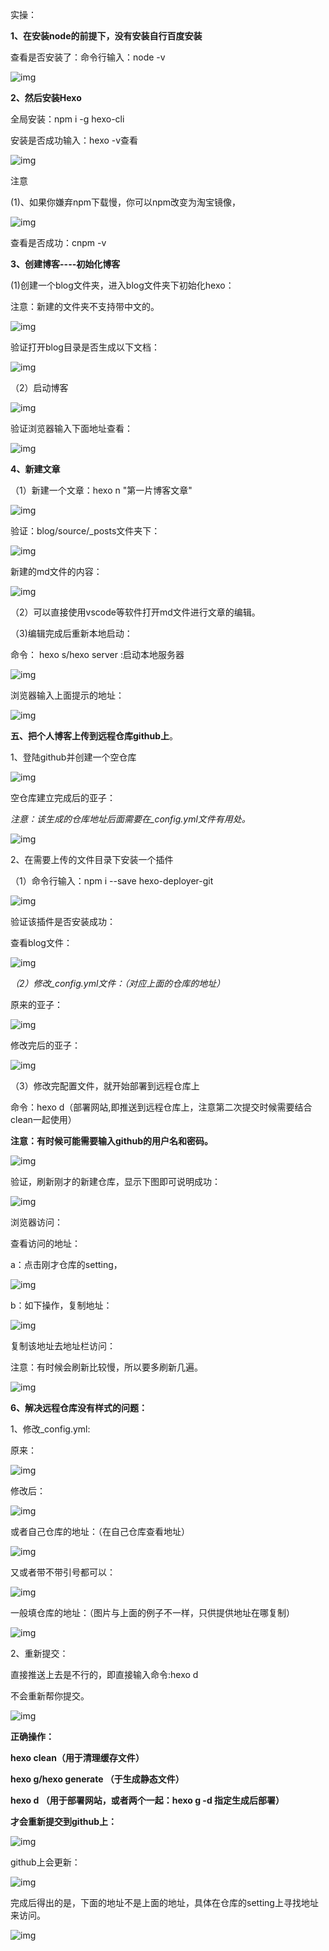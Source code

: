 实操：

**1、在安装node的前提下，没有安装自行百度安装**

查看是否安装了：命令行输入：node -v

![img](D:/%E7%AC%94%E8%AE%B0%E5%B7%A5%E5%85%B7/%E7%AC%94%E8%AE%B0%E6%96%87%E4%BB%B6/oty1289739923@163.com/a597f9072cdb4290825986263036c68a/clipboard.png)

**2、然后安装Hexo**

全局安装：npm i -g hexo-cli

安装是否成功输入：hexo -v查看

![img](D:/%E7%AC%94%E8%AE%B0%E5%B7%A5%E5%85%B7/%E7%AC%94%E8%AE%B0%E6%96%87%E4%BB%B6/oty1289739923@163.com/c4973b468dec4ecf8073f20e2292d29a/clipboard.png)

注意

(1)、如果你嫌弃npm下载慢，你可以npm改变为淘宝镜像，

![img](D:/%E7%AC%94%E8%AE%B0%E5%B7%A5%E5%85%B7/%E7%AC%94%E8%AE%B0%E6%96%87%E4%BB%B6/oty1289739923@163.com/0078768e4208477c98f02975ddb9686e/clipboard.png)

查看是否成功：cnpm -v

**3、创建博客----初始化博客**

(1)创建一个blog文件夹，进入blog文件夹下初始化hexo：

注意：新建的文件夹不支持带中文的。

![img](D:/%E7%AC%94%E8%AE%B0%E5%B7%A5%E5%85%B7/%E7%AC%94%E8%AE%B0%E6%96%87%E4%BB%B6/oty1289739923@163.com/66304cde0f8f43009a99e3e42a287cdd/clipboard.png)

验证打开blog目录是否生成以下文档：

![img](D:/%E7%AC%94%E8%AE%B0%E5%B7%A5%E5%85%B7/%E7%AC%94%E8%AE%B0%E6%96%87%E4%BB%B6/oty1289739923@163.com/a6e16c4c990c46638b4b949bc0cb1ca6/clipboard.png)

（2）启动博客

![img](D:/%E7%AC%94%E8%AE%B0%E5%B7%A5%E5%85%B7/%E7%AC%94%E8%AE%B0%E6%96%87%E4%BB%B6/oty1289739923@163.com/1c71b7ad5ade4d92979514c0a5388e45/clipboard.png)

验证浏览器输入下面地址查看：

![img](D:/%E7%AC%94%E8%AE%B0%E5%B7%A5%E5%85%B7/%E7%AC%94%E8%AE%B0%E6%96%87%E4%BB%B6/oty1289739923@163.com/646349f5c76a4d51836fbc48068739d7/clipboard.png)

**4、新建文章**

（1）新建一个文章：hexo n "第一片博客文章"

![img](D:/%E7%AC%94%E8%AE%B0%E5%B7%A5%E5%85%B7/%E7%AC%94%E8%AE%B0%E6%96%87%E4%BB%B6/oty1289739923@163.com/5c60e79e1076413085ffb83b6031707d/clipboard.png)

验证：blog/source/_posts文件夹下：

![img](D:/%E7%AC%94%E8%AE%B0%E5%B7%A5%E5%85%B7/%E7%AC%94%E8%AE%B0%E6%96%87%E4%BB%B6/oty1289739923@163.com/a7e4fe7204dc4ffc9df6e5b76280fb74/clipboard.png)

新建的md文件的内容：

![img](D:/%E7%AC%94%E8%AE%B0%E5%B7%A5%E5%85%B7/%E7%AC%94%E8%AE%B0%E6%96%87%E4%BB%B6/oty1289739923@163.com/977d9aa4d436453db656de25f3a05937/clipboard.png)

（2）可以直接使用vscode等软件打开md文件进行文章的编辑。

（3)编辑完成后重新本地启动：

命令： hexo s/hexo server :启动本地服务器

![img](D:/%E7%AC%94%E8%AE%B0%E5%B7%A5%E5%85%B7/%E7%AC%94%E8%AE%B0%E6%96%87%E4%BB%B6/oty1289739923@163.com/e0d4ca2c7f664972847bed3d447d6476/clipboard.png)

浏览器输入上面提示的地址：

![img](D:/%E7%AC%94%E8%AE%B0%E5%B7%A5%E5%85%B7/%E7%AC%94%E8%AE%B0%E6%96%87%E4%BB%B6/oty1289739923@163.com/b652cf1198364ce794a1a293d5fecb1c/1575248805(1).png)

**五、把个人博客上传到远程仓库github上**。

1、登陆github并创建一个空仓库

![img](D:/%E7%AC%94%E8%AE%B0%E5%B7%A5%E5%85%B7/%E7%AC%94%E8%AE%B0%E6%96%87%E4%BB%B6/oty1289739923@163.com/b5113be30a3847e989bcc043a4fb5f9f/1575202809(1).png)

空仓库建立完成后的亚子：

*注意：该生成的仓库地址后面需要在_config.yml文件有用处。*

![img](D:/%E7%AC%94%E8%AE%B0%E5%B7%A5%E5%85%B7/%E7%AC%94%E8%AE%B0%E6%96%87%E4%BB%B6/oty1289739923@163.com/1eacc363aa0540d6b18de6c62ddd12ad/1575251309(1).png)

2、在需要上传的文件目录下安装一个插件

（1）命令行输入：npm i --save hexo-deployer-git

![img](D:/%E7%AC%94%E8%AE%B0%E5%B7%A5%E5%85%B7/%E7%AC%94%E8%AE%B0%E6%96%87%E4%BB%B6/oty1289739923@163.com/ffe8e984a1bb477f991c5b8a0bcbd883/clipboard.png)

验证该插件是否安装成功：

查看blog文件：

![img](D:/%E7%AC%94%E8%AE%B0%E5%B7%A5%E5%85%B7/%E7%AC%94%E8%AE%B0%E6%96%87%E4%BB%B6/oty1289739923@163.com/089844a14c314a268d1040302746d6a6/1575250890(1).png)

*（2）修改_config.yml文件：（对应上面的仓库的地址）*

原来的亚子：

![img](D:/%E7%AC%94%E8%AE%B0%E5%B7%A5%E5%85%B7/%E7%AC%94%E8%AE%B0%E6%96%87%E4%BB%B6/oty1289739923@163.com/fbd233e121104ee49e1ada29ad19d302/clipboard.png)

修改完后的亚子：

![img](D:/%E7%AC%94%E8%AE%B0%E5%B7%A5%E5%85%B7/%E7%AC%94%E8%AE%B0%E6%96%87%E4%BB%B6/oty1289739923@163.com/40246031225846c59c684930e8a2d445/1575251251(1).png)

（3）修改完配置文件，就开始部署到远程仓库上

命令：hexo d（部署网站,即推送到远程仓库上，注意第二次提交时候需要结合clean一起使用）

**注意：有时候可能需要输入github的用户名和密码。**

![img](D:/%E7%AC%94%E8%AE%B0%E5%B7%A5%E5%85%B7/%E7%AC%94%E8%AE%B0%E6%96%87%E4%BB%B6/oty1289739923@163.com/a1b62a4b98e04c00bdf19de2171f0dbc/clipboard.png)

验证，刷新刚才的新建仓库，显示下图即可说明成功：

![img](D:/%E7%AC%94%E8%AE%B0%E5%B7%A5%E5%85%B7/%E7%AC%94%E8%AE%B0%E6%96%87%E4%BB%B6/oty1289739923@163.com/887b7a985ac74ecf960127658b9d2552/1575251573(1).png)

浏览器访问：

查看访问的地址：

a：点击刚才仓库的setting，

![img](D:/%E7%AC%94%E8%AE%B0%E5%B7%A5%E5%85%B7/%E7%AC%94%E8%AE%B0%E6%96%87%E4%BB%B6/oty1289739923@163.com/572cd323a0fa4087b998bc0681a5b4a7/1575251978(1).png)

b：如下操作，复制地址：

![img](D:/%E7%AC%94%E8%AE%B0%E5%B7%A5%E5%85%B7/%E7%AC%94%E8%AE%B0%E6%96%87%E4%BB%B6/oty1289739923@163.com/43a04fec62cf4737b6fb142aa392981b/1575252075(1).png)

复制该地址去地址栏访问：

注意：有时候会刷新比较慢，所以要多刷新几遍。

![img](D:/%E7%AC%94%E8%AE%B0%E5%B7%A5%E5%85%B7/%E7%AC%94%E8%AE%B0%E6%96%87%E4%BB%B6/oty1289739923@163.com/62fcad345dca41e8812cb2281eaa650e/1575252180(1).png)

**6、解决远程仓库没有样式的问题：**

1、修改_config.yml:

原来：

![img](D:/%E7%AC%94%E8%AE%B0%E5%B7%A5%E5%85%B7/%E7%AC%94%E8%AE%B0%E6%96%87%E4%BB%B6/oty1289739923@163.com/7d400324c20d4b67b5e3e419a22e6ac4/1575252734(1).png)

修改后：

![img](D:/%E7%AC%94%E8%AE%B0%E5%B7%A5%E5%85%B7/%E7%AC%94%E8%AE%B0%E6%96%87%E4%BB%B6/oty1289739923@163.com/f2462578f0a74096a93e66094e90b3f8/1575254855(1).png)

或者自己仓库的地址：（在自己仓库查看地址）

![img](D:/%E7%AC%94%E8%AE%B0%E5%B7%A5%E5%85%B7/%E7%AC%94%E8%AE%B0%E6%96%87%E4%BB%B6/oty1289739923@163.com/78b18ce2a57c45939174f86034de7991/clipboard.png)

又或者带不带引号都可以：

![img](D:/%E7%AC%94%E8%AE%B0%E5%B7%A5%E5%85%B7/%E7%AC%94%E8%AE%B0%E6%96%87%E4%BB%B6/oty1289739923@163.com/fc25b5a5815340fab7babe9f1a89c9b2/clipboard.png)

一般填仓库的地址：（图片与上面的例子不一样，只供提供地址在哪复制）

![img](D:/%E7%AC%94%E8%AE%B0%E5%B7%A5%E5%85%B7/%E7%AC%94%E8%AE%B0%E6%96%87%E4%BB%B6/oty1289739923@163.com/b22514beee694d97bcd1d7fc9b7e7ecb/1575256868(1).png)

2、重新提交：

直接推送上去是不行的，即直接输入命令:hexo d

不会重新帮你提交。

![img](D:/%E7%AC%94%E8%AE%B0%E5%B7%A5%E5%85%B7/%E7%AC%94%E8%AE%B0%E6%96%87%E4%BB%B6/oty1289739923@163.com/f0ad40f3f4244450b4af33f47f049f21/clipboard.png)

**正确操作：**

**hexo clean（**用于清理缓存文件**）**

**hexo g/hexo generate （**于生成静态文件**）**

**hexo d  （**用于部署网站，或者两个一起：hexo g -d  指定生成后部署**）**

**才会重新提交到github上：**

![img](D:/%E7%AC%94%E8%AE%B0%E5%B7%A5%E5%85%B7/%E7%AC%94%E8%AE%B0%E6%96%87%E4%BB%B6/oty1289739923@163.com/a3ef58f51f4d4832a8a85ed637febd08/clipboard.png)

github上会更新：

![img](D:/%E7%AC%94%E8%AE%B0%E5%B7%A5%E5%85%B7/%E7%AC%94%E8%AE%B0%E6%96%87%E4%BB%B6/oty1289739923@163.com/a8e13f098b69487e8c55040b8c832634/1575255093(1).png)

完成后得出的是，下面的地址不是上面的地址，具体在仓库的setting上寻找地址来访问。

![img](D:/%E7%AC%94%E8%AE%B0%E5%B7%A5%E5%85%B7/%E7%AC%94%E8%AE%B0%E6%96%87%E4%BB%B6/oty1289739923@163.com/a711facf0d5c4fd8bcc9c93d436552bb/clipboard.png)